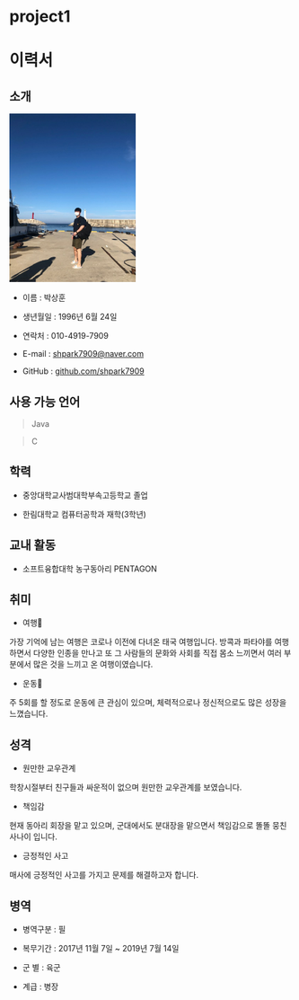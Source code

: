 # project1
# 이력서

## 소개

<img src = "img1.jpg" weight = 400 height = 300> <br>

- 이름 : 박상훈

- 생년월일 : 1996년 6월 24일

- 연락처 : 010-4919-7909

- E-mail : shpark7909@naver.com

- GitHub : [github.com/shpark7909](github.com/shpark7909)

## 사용 가능 언어
> Java

> C


## 학력

- 중앙대학교사범대학부속고등학교 졸업

- 한림대학교 컴퓨터공학과 재학(3학년)

## 교내 활동

- 소프트융합대학 농구동아리 PENTAGON

## 취미

- 여행👜

가장 기억에 남는 여행은 코로나 이전에 다녀온 태국 여행입니다. 방콕과 파타야를 여행하면서 다양한 인종을 만나고 또 그 사람들의 문화와 사회를 직접 몸소 느끼면서 여러 부분에서 많은 것을 느끼고 온 여행이였습니다.

- 운동💪

주 5회를 할 정도로 운동에 큰 관심이 있으며, 체력적으로나 정신적으로도 많은 성장을 느꼈습니다.
 

## 성격

- 원만한 교우관계

학창시절부터 친구들과 싸운적이 없으며 원만한 교우관계를 보였습니다.

- 책임감

현재 동아리 회장을 맡고 있으며, 군대에서도 분대장을 맡으면서 책임감으로 똘똘 뭉친 사나이 입니다.

- 긍정적인 사고

매사에 긍정적인 사고를 가지고 문제를 해결하고자 합니다.


## 병역

- 병역구분 : 필

- 복무기간 : 2017년 11월 7일 ~ 2019년 7월 14일

- 군 별 : 육군

- 계급 : 병장
